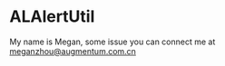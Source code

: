 ALAlertUtil
===========

My name is Megan, some issue you can connect me at meganzhou@augmentum.com.cn
